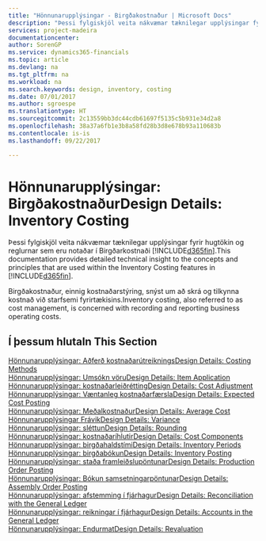 ```yaml
---
title: "Hönnunarupplýsingar - Birgðakostnaður | Microsoft Docs"
description: "Þessi fylgiskjöl veita nákvæmar tæknilegar upplýsingar fyrir hugtökin og reglurnar sem eru notaðar í Birgðarkostnaði [!INCLUDE[d365fin](includes/d365fin_md.md)]."
services: project-madeira
documentationcenter: 
author: SorenGP
ms.service: dynamics365-financials
ms.topic: article
ms.devlang: na
ms.tgt_pltfrm: na
ms.workload: na
ms.search.keywords: design, inventory, costing
ms.date: 07/01/2017
ms.author: sgroespe
ms.translationtype: HT
ms.sourcegitcommit: 2c13559bb3dc44cdb61697f5135c5b931e34d2a8
ms.openlocfilehash: 38a37a6fb1e3b8a58fd28b3d8e678b93a110683b
ms.contentlocale: is-is
ms.lasthandoff: 09/22/2017

---
```

# <a name="design-details-inventory-costing"></a><span data-ttu-id="6807e-103">Hönnunarupplýsingar: Birgðakostnaður</span><span class="sxs-lookup"><span data-stu-id="6807e-103">Design Details: Inventory Costing</span></span>
<span data-ttu-id="6807e-104">Þessi fylgiskjöl veita nákvæmar tæknilegar upplýsingar fyrir hugtökin og reglurnar sem eru notaðar í Birgðarkostnaði [!INCLUDE[d365fin](includes/d365fin_md.md)].</span><span class="sxs-lookup"><span data-stu-id="6807e-104">This documentation provides detailed technical insight to the concepts and principles that are used within the Inventory Costing features in [!INCLUDE[d365fin](includes/d365fin_md.md)].</span></span>  

<span data-ttu-id="6807e-105">Birgðakostnaður, einnig kostnaðarstýring, snýst um að skrá og tilkynna kostnað við starfsemi fyrirtækisins.</span><span class="sxs-lookup"><span data-stu-id="6807e-105">Inventory costing, also referred to as cost management, is concerned with recording and reporting business operating costs.</span></span>  

## <a name="in-this-section"></a><span data-ttu-id="6807e-106">Í þessum hluta</span><span class="sxs-lookup"><span data-stu-id="6807e-106">In This Section</span></span>  
[<span data-ttu-id="6807e-107">Hönnunarupplýsingar: Aðferð kostnaðarútreiknings</span><span class="sxs-lookup"><span data-stu-id="6807e-107">Design Details: Costing Methods</span></span>](design-details-costing-methods.md)  
[<span data-ttu-id="6807e-108">Hönnunarupplýsingar: Umsókn vöru</span><span class="sxs-lookup"><span data-stu-id="6807e-108">Design Details: Item Application</span></span>](design-details-item-application.md)  
[<span data-ttu-id="6807e-109">Hönnunarupplýsingar: kostnaðarleiðrétting</span><span class="sxs-lookup"><span data-stu-id="6807e-109">Design Details: Cost Adjustment</span></span>](design-details-cost-adjustment.md)  
[<span data-ttu-id="6807e-110">Hönnunarupplýsingar: Væntanleg kostnaðarfærsla</span><span class="sxs-lookup"><span data-stu-id="6807e-110">Design Details: Expected Cost Posting</span></span>](design-details-expected-cost-posting.md)  
[<span data-ttu-id="6807e-111">Hönnunarupplýsingar: Meðalkostnaður</span><span class="sxs-lookup"><span data-stu-id="6807e-111">Design Details: Average Cost</span></span>](design-details-average-cost.md)  
[<span data-ttu-id="6807e-112">Hönnunarupplýsingar Frávik</span><span class="sxs-lookup"><span data-stu-id="6807e-112">Design Details: Variance</span></span>](design-details-variance.md)  
[<span data-ttu-id="6807e-113">Hönnunarupplýsingar: sléttun</span><span class="sxs-lookup"><span data-stu-id="6807e-113">Design Details: Rounding</span></span>](design-details-rounding.md)  
[<span data-ttu-id="6807e-114">Hönnunarupplýsingar: kostnaðaríhlutir</span><span class="sxs-lookup"><span data-stu-id="6807e-114">Design Details: Cost Components</span></span>](design-details-cost-components.md)  
[<span data-ttu-id="6807e-115">Hönnunarupplýsingar: birgðahaldstími</span><span class="sxs-lookup"><span data-stu-id="6807e-115">Design Details: Inventory Periods</span></span>](design-details-inventory-periods.md)  
[<span data-ttu-id="6807e-116">Hönnunarupplýsingar: birgðabókun</span><span class="sxs-lookup"><span data-stu-id="6807e-116">Design Details: Inventory Posting</span></span>](design-details-inventory-posting.md)  
[<span data-ttu-id="6807e-117">Hönnunarupplýsingar: staða framleiðslupöntunar</span><span class="sxs-lookup"><span data-stu-id="6807e-117">Design Details: Production Order Posting</span></span>](design-details-production-order-posting.md)  
[<span data-ttu-id="6807e-118">Hönnunarupplýsingar: Bókun samsetningarpöntunar</span><span class="sxs-lookup"><span data-stu-id="6807e-118">Design Details: Assembly Order Posting</span></span>](design-details-assembly-order-posting.md)  
[<span data-ttu-id="6807e-119">Hönnunarupplýsingar: afstemming í fjárhagur</span><span class="sxs-lookup"><span data-stu-id="6807e-119">Design Details: Reconciliation with the General Ledger</span></span>](design-details-reconciliation-with-the-general-ledger.md)  
[<span data-ttu-id="6807e-120">Hönnunarupplýsingar: reikningar í fjárhagur</span><span class="sxs-lookup"><span data-stu-id="6807e-120">Design Details: Accounts in the General Ledger</span></span>](design-details-accounts-in-the-general-ledger.md)  
[<span data-ttu-id="6807e-121">Hönnunarupplýsingar: Endurmat</span><span class="sxs-lookup"><span data-stu-id="6807e-121">Design Details: Revaluation</span></span>](design-details-revaluation.md)

